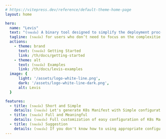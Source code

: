 ```yaml
---
# https://vitepress.dev/reference/default-theme-home-page
layout: home

hero:
  name: "Levis"
  text: "(รอแปล) A binary tool designed to simplify the deployment process"
  tagline: (รอแปล) for users who don’t need to focus on the complexities of Kubernetes objects.
  actions:
    - theme: brand
      text: (รอแปล) Getting Started
      link: /th/docs/getting-started
    - theme: alt
      text: (รอแปล) Examples
      link: /th/docs/levis-examples
  image: {
      light: '/assets/logo-white-line.png',
      dark: '/assets/logo-white-line-dark.png',
      alt: Levis
  }

features:
  - title: (รอแปล) Short and Simple
    details: (รอแปล) Let's generate K8s Manifest with Simple configuration and meaningful
  - title: (รอแปล) Full and Meaningful
    details: (รอแปล) Full customization of easy configuration of K8s Manifest and meaningful
  - title: (รอแปล) Suggestion
    details: (รอแปล) If you don't know how to using appropriate configuration, let use our suggestion configuration
---
```


<style>
:root {
  --vp-home-hero-image-background-image: linear-gradient(-45deg, #bd34fe 50%, #47caff 50%);
}

</style>
